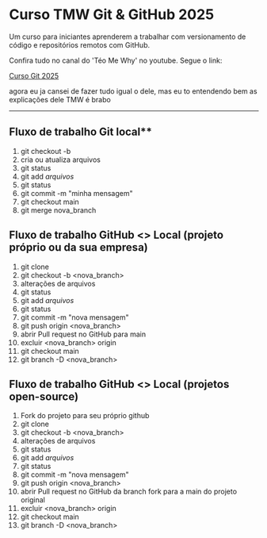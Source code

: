 # Curso TMW Git & GitHub 2025

Um curso para iniciantes aprenderem a trabalhar com versionamento de código e repositórios remotos com GitHub.

Confira tudo no canal do 'Téo Me Why' no youtube. Segue o link:

[Curso Git 2025](https://www.youtube.com/@teomewhy)

agora eu ja cansei de fazer tudo igual o dele, mas eu to entendendo bem as explicações dele
TMW é brabo

----

## Fluxo de trabalho Git local**
1. git checkout -b
2. cria ou atualiza arquivos
3. git status
4. git add *arquivos*
5. git status
6. git commit -m "minha mensagem"
7. git checkout main
8. git merge nova_branch

## Fluxo de trabalho GitHub <> Local (projeto próprio ou da sua empresa)
1. git clone
2. git checkout -b <nova_branch>
3. alterações de arquivos
4. git status
5. git add *arquivos*
6. git status
7. git commit -m "nova mensagem"
8. git push origin <nova_branch>
9. abrir Pull request no GitHub para main
10. excluir <nova_branch> origin
11. git checkout main
12. git branch -D <nova_branch>

## Fluxo de trabalho GitHub <> Local (projetos open-source)
1. Fork do projeto para seu próprio github
2. git clone
3. git checkout -b <nova_branch>
4. alterações de arquivos
5. git status
6. git add *arquivos*
7. git status
8. git commit -m "nova mensagem"
9. git push origin <nova_branch>
10. abrir Pull request no GitHub da branch fork para a main do projeto original
11. excluir <nova_branch> origin
12. git checkout main
13. git branch -D <nova_branch>